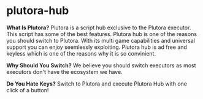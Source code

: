 # plutora-hub

**What Is Plutora?**
Plutora is a script hub exclusive to the Plutora executor. This script has some of the best features. Plutora hub is one of the reasons you should switch to Plutora. With its multi game capabilities and universal support you can enjoy seemlessly exploiting. Plutora hub is ad free and keyless which is one of the reasons why it is so convinient.

**Why Should You Switch?**
We believe you should switch executors as most executors don't have the ecosystem we have.

**Do You Hate Keys?**
Switch to Plutora and execute Plutora Hub with one click of a button!
